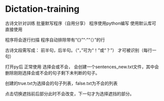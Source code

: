 # Dictation-training
古诗文针对训练 批量默写程序（自用分享）
程序使用python编写 使用默认库可直接使用

程序将会逐行扫描
程序自动排除带有“《》”“·”“（）”的行

古诗文段需写成：
前半句，后半句。（“，”可为“！”或“？”）
才可被识别（每行一句）

打开py后 正常使用 选择会或不会，
会创建一个sentences_new.txt文件，其中会删除刚刚选择会或不会的句子剩下未判断的句子。

创建的true.txt为选择会的句子列表，false.txt为不会的列表

点击切换遮挡前后部分此时不会改变，下一句才为选择遮挡的部分。
